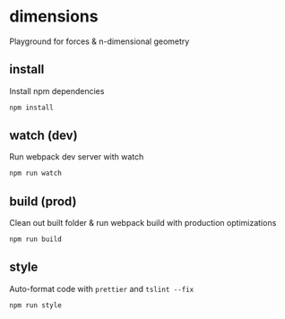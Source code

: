 # dimensions
Playground for forces & n-dimensional geometry

## install
Install npm dependencies
```cmd
npm install
```

## watch (dev)
Run webpack dev server with watch
```cmd
npm run watch
```

## build (prod)
Clean out built folder & run webpack build with production optimizations
```cmd
npm run build
```

## style
Auto-format code with `prettier` and `tslint --fix`
```cmd
npm run style
```
